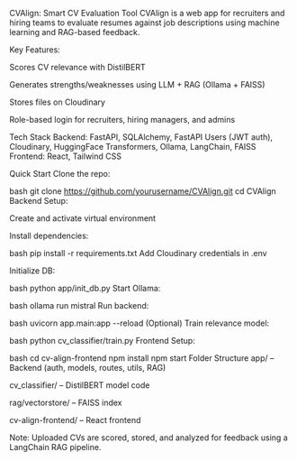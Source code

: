 CVAlign: Smart CV Evaluation Tool
CVAlign is a web app for recruiters and hiring teams to evaluate resumes against job descriptions using machine learning and RAG-based feedback.

Key Features:

Scores CV relevance with DistilBERT

Generates strengths/weaknesses using LLM + RAG (Ollama + FAISS)

Stores files on Cloudinary

Role-based login for recruiters, hiring managers, and admins

Tech Stack
Backend: FastAPI, SQLAlchemy, FastAPI Users (JWT auth), Cloudinary, HuggingFace Transformers, Ollama, LangChain, FAISS
Frontend: React, Tailwind CSS

Quick Start
Clone the repo:

bash
git clone https://github.com/yourusername/CVAlign.git
cd CVAlign
Backend Setup:

Create and activate virtual environment

Install dependencies:

bash
pip install -r requirements.txt
Add Cloudinary credentials in .env

Initialize DB:

bash
python app/init_db.py
Start Ollama:

bash
ollama run mistral
Run backend:

bash
uvicorn app.main:app --reload
(Optional) Train relevance model:

bash
python cv_classifier/train.py
Frontend Setup:

bash
cd cv-align-frontend
npm install
npm start
Folder Structure
app/ – Backend (auth, models, routes, utils, RAG)

cv_classifier/ – DistilBERT model code

rag/vectorstore/ – FAISS index

cv-align-frontend/ – React frontend

Note: Uploaded CVs are scored, stored, and analyzed for feedback using a LangChain RAG pipeline.
